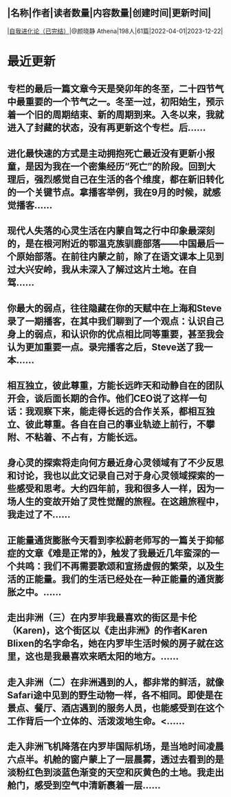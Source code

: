 |名称|作者|读者数量|内容数量|创建时间|更新时间|
---
|[自我进化论（已完结）](https://xiaobot.net/p/Athenayan?refer=0b133df9-27dc-423b-8101-639049001c13)|@颜晓静 Athena|198人|61篇|2022-04-01|2023-12-22|

# 最近更新
## 专栏的最后一篇文章今天是癸卯年的冬至，二十四节气中最重要的一个节气之一。冬至一过，初阳始生，预示着一个旧的周期结束、新的周期到来。入冬以来，我就进入了封藏的状态，没有再更新这个专栏。后......
## 进化最快速的方式是主动拥抱死亡最近没有更新小报童，是因为我在一个密集经历“死亡”的阶段。回到大理后，强烈感觉自己在生活的各个维度，都在新旧转化的一个关键节点。拿播客举例，我在9月的时候，就感觉播客......
## 现代人失落的心灵生活在内蒙自驾之行中印象最深刻的，是在根河附近的鄂温克族驯鹿部落——中国最后一个原始部落。在前往内蒙之前，除了在语文课本上见到过大兴安岭，我从未深入了解过这片土地。在自驾......
## 你最大的弱点，往往隐藏在你的天赋中在上海和Steve录了一期播客，在其中我们聊到了一个观点：认识自己身上的弱点，和认识你的优点相比同等重要，甚至我会认为更加重要一点。录完播客之后，Steve送了我一本......
## 相互独立，彼此尊重，方能长远昨天和动静自在的团队开会，谈后面长期的合作。他们CEO说了这样一句话：我观察下来，能走得长远的合作关系，都相互独立、彼此尊重。各自在自己的事业轨迹上前行，不攀附、不粘着、不占有，方能长远。
## 身心灵的探索将走向何方最近身心灵领域有了不少反思和讨论，我也以此文记录自己对于身心灵领域探索的一些感受和思考。大约四年前，我和很多人一样，因为一场人生的变故开始了灵性觉醒的旅程。在这趟旅程中，我走过了不......
## 正能量通货膨胀今天看到李松蔚老师写的一篇关于抑郁症的文章《难是正常的》，触发了我最近几年蛮深的一个共鸣：我们不再需要歌颂和宣扬虚假的繁荣，以及生活的正能量。我们的生活已经处在一种正能量的通货膨胀之中。......
## 走出非洲（三）在内罗毕我最喜欢的街区是卡伦（Karen)，这个街区以《走出非洲》的作者Karen Blixen的名字命名，她在内罗毕生活时候的房子就在这里，这也是我最喜欢来晒太阳的地方。......
## 走入非洲（二）在非洲遇到的人，都非常的鲜活，就像Safari途中见到的野生动物一样，各不相同。即使是在景点、餐厅、酒店遇到的服务人员，也能感受到在这个工作背后一个立体的、活泼泼地生命。<......
## 走入非洲飞机降落在内罗毕国际机场，是当地时间凌晨六点半。机舱的窗户蒙上了一层晨雾，透过去看到的是淡粉红色到淡蓝色渐变的天空和灰黄色的土地。我走出舱门，感受到空气中清新裹着一层......

